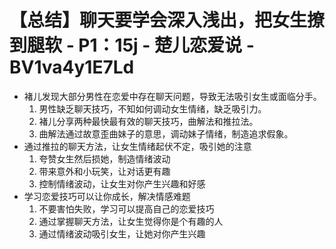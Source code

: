 # 【总结】聊天要学会深入浅出，把女生撩到腿软 - P1：15j - 楚儿恋爱说 - BV1va4y1E7Ld

-   褚儿发现大部分男性在恋爱中存在聊天问题，导致无法吸引女生或面临分手。
    1.  男性缺乏聊天技巧，不知如何调动女生情绪，缺乏吸引力。
    2.  褚儿分享两种最快最有效的聊天技巧，曲解法和推拉法。
    3.  曲解法通过故意歪曲妹子的意思，调动妹子情绪，制造追求假象。
-   通过推拉的聊天方法，让女生情绪起伏不定，吸引她的注意
    1.  夸赞女生然后损她，制造情绪波动
    2.  带来意外和小玩笑，让对话更有趣
    3.  控制情绪波动，让女生对你产生兴趣和好感
-   学习恋爱技巧可以让你成长，解决情感难题
    1.  不要害怕失败，学习可以提高自己的恋爱技巧
    2.  通过掌握聊天方法，让女生觉得你是个有趣的人
    3.  通过情绪波动吸引女生，让她对你产生兴趣